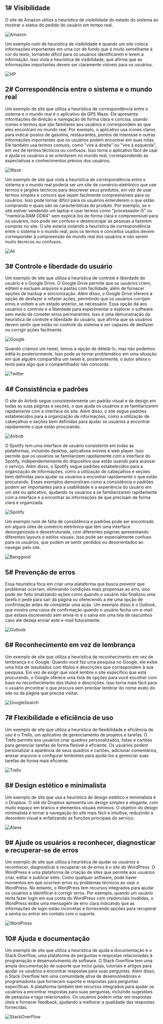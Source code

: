 <h2>1# Visibilidade</h2>

O site da Amazon utiliza a heurística de visibilidade do estado do sistema ao mostrar o status do pedido do usuário em tempo real.

![Amazon](https://github.com/VictorGuui/Bertoti/assets/101465349/1df64ba0-d2f2-431a-9cf1-a821c0eb8219)

Um exemplo ruim de heurística de visibilidade é quando um site coloca informações importantes em uma cor de fundo que é muito semelhante à cor do texto, tornando difícil para os usuários identificarem e lerem a informação. Isso viola a heurística de visibilidade, que afirma que as informações importantes devem ser claramente visíveis para os usuários.

![HP](https://github.com/VictorGuui/Bertoti/assets/101465349/ace98a05-8916-464b-a997-d48fafe72d9c)

<h2>2# Correspondência entre o sistema e o mundo real</h2>

Um exemplo de site que utiliza a heurística de correspondência entre o sistema e o mundo real é o aplicativo de GPS Waze. Ele apresenta informações de direção e navegação de forma clara e concisa, usando ícones e termos que são familiares aos usuários e correspondem ao que eles encontram no mundo real.
Por exemplo, o aplicativo usa ícones claros para indicar postos de gasolina, restaurantes, pontos de interesse e outras informações importantes que os usuários podem encontrar em suas rotas. Ele também usa termos comuns, como "vire à direita" ou "vire à esquerda", em vez de termos técnicos ou confusos. Isso torna o aplicativo fácil de usar e ajuda os usuários a se orientarem no mundo real, correspondendo às expectativas e conhecimentos prévios dos usuários.

![Waze](https://github.com/VictorGuui/Bertoti/assets/101465349/dd494859-b32b-44d7-8a7e-62bd684bbea2)


Um exemplo de site que viola a heurística de correspondência entre o sistema e o mundo real poderia ser um site de comércio eletrônico que use termos e jargões técnicos para descrever seus produtos, em vez de usar termos simples e comuns que sejam facilmente compreensíveis para os usuários.
Isso pode tornar difícil para os usuários entenderem o que estão comprando e quais são as características do produto. Por exemplo, se o site estiver vendendo um laptop e usar termos como "processador i5" ou "memória RAM DDR4" sem explicá-los de forma clara e compreensível para os usuários, isso pode ser confuso e desencorajar as pessoas a fazerem compras no site. O site estaria violando a heurística de correspondência entre o sistema e o mundo real, pois os termos e conceitos usados devem corresponder à compreensão do mundo real dos usuários e não serem muito técnicos ou confusos.

![Ali](https://github.com/VictorGuui/Bertoti/assets/101465349/2cbb0ce9-7dcf-42dd-8842-3d2a372681bc)


<h2>3# Controle e liberdade do usuário</h2>

Um exemplo de site que utiliza a heurística de controle e liberdade do usuário é o Google Drive. O Google Drive permite que os usuários criem, editem e excluam arquivos e pastas com facilidade, além de fornecer opções de backup e sincronização.
Além disso, o Google Drive oferece a opção de desfazer e refazer ações, permitindo que os usuários corrijam erros e voltem a um estado anterior, se necessário. Essa opção dá aos usuários o controle e a liberdade para experimentar e explorar o software sem medo de cometer erros permanentes. Isso é uma demonstração da heurística de controle e liberdade do usuário, que afirma que os usuários devem sentir que estão no controle do sistema e ser capazes de desfazer ou corrigir ações facilmente.

![Google](https://github.com/VictorGuui/Bertoti/assets/101465349/396db02d-0b40-49b5-88dd-995e8477e17c)


Quando criamos um tweet, temos a opção de deletá-lo, mas não podemos editá-lo posteriormente. Isso pode se tornar problemático em uma situação em que alguém compartilha um tweet e, posteriormente, o autor altera o texto para algo que o compartilhador não concorda.

![Twitter](https://github.com/VictorGuui/Bertoti/assets/101465349/e74e0dad-ae4a-471a-baa2-776e9e0285ea)


<h2>4# Consistência e padrões</h2>

O site do Airbnb segue consistentemente um padrão visual e de design em todas as suas páginas e seções, o que ajuda os usuários a se familiarizarem rapidamente com a interface do site. Além disso, o site segue padrões estabelecidos para a organização de informações, como a utilização de cabeçalhos e seções bem definidas para ajudar os usuários a encontrar rapidamente o que estão procurando.

![Airbnb](https://github.com/VictorGuui/Bertoti/assets/101465349/cf4ec0fe-b7fa-48d4-b51a-a4faf830ee17)


O Spotify tem uma interface de usuário consistente em todas as plataformas, incluindo desktop, aplicativos móveis e web player. Isso permite que os usuários se familiarizem rapidamente com a interface do Spotify, independentemente do dispositivo que estão usando para acessar o serviço. Além disso, o Spotify segue padrões estabelecidos para a organização de informações, como a utilização de cabeçalhos e seções bem definidas para ajudar os usuários a encontrar rapidamente o que estão procurando. Esses exemplos demonstram como a consistência e padrões podem ser importantes para a usabilidade e a experiência do usuário em um site ou aplicativo, ajudando os usuários a se familiarizarem rapidamente com a interface e a encontrar as informações de que precisam de forma clara e organizada.

![Spotify](https://github.com/VictorGuui/Bertoti/assets/101465349/355b6cbc-ec66-4338-86ee-d60b8f524302)


Um exemplo ruim de falta de consistência e padrões pode ser encontrado em alguns sites de comércio eletrônico que têm uma interface desorganizada e desestruturada, com diferentes páginas apresentando diferentes layouts e estilos visuais. Isso pode ser especialmente confuso para os usuários, que podem se sentir perdidos ou desorientados ao navegar pelo site.

![Banggood](https://github.com/VictorGuui/Bertoti/assets/101465349/94ec1d5e-d1da-4722-9e02-07f443dab206)


<h2>5#  Prevenção de erros</h2>

Essa heurística foca em criar uma plataforma que busca prevenir que problemas ocorram, eliminando condições mais propensas ao erro, isso pode ser feito sinalizando ações como quando o usuário não finalizou uma tarefa e pede para sair da página ou oferecendo a ele uma opção de confirmação antes de completar uma ação.
Um exemplo disso é o Outlook, que mostra uma caixa de confirmação quando o usuário fecha um e-mail que estava escrevendo sem enviá-lo e o salva em uma tela de rascunhos caso ele deseja enviar este e-mail futuramente.

![Outlook](https://github.com/VictorGuui/Bertoti/assets/101465349/55d47db2-7ca3-44dd-9383-d4ff537716a8)


<h2>6# Reconhecimento em vez de lembrança</h2>

Um exemplo de site que utiliza a heurística de reconhecimento em vez de lembrança é o Google. Quando você faz uma pesquisa no Google, ele exibe uma lista de resultados com títulos e descrições que correspondem à sua pesquisa. Em vez de exigir que você lembre o site específico que está procurando, o Google oferece uma lista de opções para você escolher com base no reconhecimento dos títulos e descrições. Isso torna mais fácil para o usuário encontrar o que procura sem precisar lembrar do nome exato do site ou da página que precisa visitar.

![GoogleSearch](https://github.com/VictorGuui/Bertoti/assets/101465349/3f20fe7a-cf0e-4b63-ab01-cd86b8c69d4a)


<h2>7# Flexibilidade e eficiência de uso</h2>

Um exemplo de site que utiliza a heurística de flexibilidade e eficiência de uso é o Trello, um aplicativo de gerenciamento de projetos e tarefas.
O Trello permite aos usuários criar quadros personalizados, listas e cartões para gerenciar tarefas de forma flexível e eficiente. Os usuários podem personalizar a aparência de seus quadros e cartões, adicionar comentários, anexar arquivos e configurar lembretes para ajudá-los a gerenciar suas tarefas de forma mais eficiente.

![Trello](https://github.com/VictorGuui/Bertoti/assets/101465349/ea4d111d-e923-45d0-a334-e899387ed145) 

<h2>8# Design estético e minimalista</h2>

Um exemplo de site que usa a heurística de design estético e minimalista é o Dropbox.
O site do Dropbox apresenta um design simples e elegante, com muito espaço em branco e elementos visuais mínimos. O objetivo do design minimalista é tornar a navegação do site mais fácil e intuitiva, reduzindo a desordem visual e enfatizando as funções principais do serviço.

![Alana](https://github.com/VictorGuui/Bertoti/assets/101465349/ceb6bd34-4497-4af7-bd89-5690fc902541)

<h2>9# Ajude os usuários a reconhecer, diagnosticar e recuperar-se de erros</h2>

Um exemplo de site que utiliza a heurística de ajudar os usuários a reconhecer, diagnosticar e recuperar-se de erros é o site do WordPress.
O WordPress é uma plataforma de criação de sites que permite aos usuários criar, editar e publicar sites. Como qualquer software, pode haver momentos em que ocorrem erros ou problemas técnicos ao usar o WordPress.
No entanto, o WordPress tem recursos integrados para ajudar os usuários a identificar e corrigir erros. Por exemplo, quando um usuário tenta fazer login em sua conta do WordPress com credenciais inválidas, o WordPress exibe uma mensagem de erro clara indicando que as informações de login estão incorretas e fornecendo opções para recuperar a senha ou entrar em contato com o suporte.

![WordPress](https://github.com/VictorGuui/Bertoti/assets/101465349/7da7369e-6070-4c41-b528-b95dc2bd0ab6)

<h2>10# Ajuda e documentação</h2>

Um exemplo de site que utiliza a heurística de ajuda e documentação é o Stack Overflow, uma plataforma de perguntas e respostas relacionadas à programação e desenvolvimento de software.
O Stack Overflow tem uma ampla documentação de suporte que inclui guias, tutoriais e artigos para ajudar os usuários a encontrar respostas para suas perguntas. Além disso, o Stack Overflow tem uma comunidade ativa de desenvolvedores e programadores que fornecem suporte e respostas para perguntas específicas.
A plataforma também tem recursos integrados para ajudar os usuários a encontrar respostas para suas perguntas, incluindo sugestões de pesquisa e tags relacionados. Os usuários podem votar em respostas úteis e fornecer feedback, ajudando a melhorar a qualidade das respostas fornecidas.

![StackOverFlow](https://github.com/VictorGuui/Bertoti/assets/101465349/397ee1f7-e1fa-4097-b023-bbb25674ec0e)


